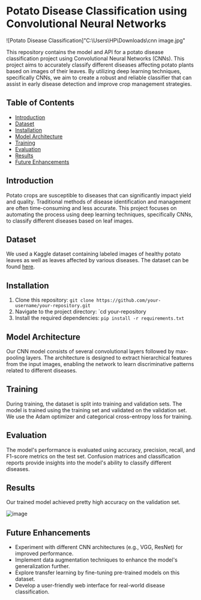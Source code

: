 # Potato Disease Classification using Convolutional Neural Networks

![Potato Disease Classification]"C:\Users\HP\Downloads\cnn image.jpg"

This repository contains the model and API for a potato disease classification project using Convolutional Neural Networks (CNNs). This project aims to accurately classify different diseases affecting potato plants based on images of their leaves. By utilizing deep learning techniques, specifically CNNs, we aim to create a robust and reliable classifier that can assist in early disease detection and improve crop management strategies.

## Table of Contents
- [Introduction](#introduction)
- [Dataset](#dataset)
- [Installation](#installation)
- [Model Architecture](#model-architecture)
- [Training](#training)
- [Evaluation](#evaluation)
- [Results](#results)
- [Future Enhancements](#future-enhancements)

## Introduction
Potato crops are susceptible to diseases that can significantly impact yield and quality. Traditional methods of disease identification and management are often time-consuming and less accurate. This project focuses on automating the process using deep learning techniques, specifically CNNs, to classify different diseases based on leaf images.

## Dataset
We used a Kaggle dataset containing labeled images of healthy potato leaves as well as leaves affected by various diseases. The dataset can be found [here]([link_to_dataset](https://www.kaggle.com/datasets/arjuntejaswi/plant-village)).

## Installation
1. Clone this repository: `git clone https://github.com/your-username/your-repository.git`
2. Navigate to the project directory: `cd your-repository
3. Install the required dependencies: `pip install -r requirements.txt`


## Model Architecture
Our CNN model consists of several convolutional layers followed by max-pooling layers. The architecture is designed to extract hierarchical features from the input images, enabling the network to learn discriminative patterns related to different diseases.




## Training
During training, the dataset is split into training and validation sets. The model is trained using the training set and validated on the validation set. We use the Adam optimizer and categorical cross-entropy loss for training.

## Evaluation
The model's performance is evaluated using accuracy, precision, recall, and F1-score metrics on the test set. Confusion matrices and classification reports provide insights into the model's ability to classify different diseases.

## Results
Our trained model achieved pretty high accuracy on the validation set.

![image](https://github.com/Himani1406/cnn-project/assets/114576874/a7358985-e05f-4b3c-a79d-ca3fd280bc11)



## Future Enhancements
- Experiment with different CNN architectures (e.g., VGG, ResNet) for improved performance.
- Implement data augmentation techniques to enhance the model's generalization further.
- Explore transfer learning by fine-tuning pre-trained models on this dataset.
- Develop a user-friendly web interface for real-world disease classification.



